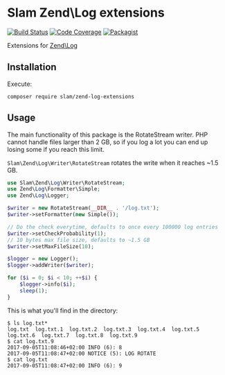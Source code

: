 # Slam Zend\Log extensions

[![Build Status](https://travis-ci.org/Slamdunk/zend-log-extensions.svg?branch=master)](https://travis-ci.org/Slamdunk/zend-log-extensions)
[![Code Coverage](https://scrutinizer-ci.com/g/Slamdunk/zend-log-extensions/badges/coverage.png?b=master)](https://scrutinizer-ci.com/g/Slamdunk/zend-log-extensions/?branch=master)
[![Packagist](https://img.shields.io/packagist/v/slam/zend-log-extensions.svg)](https://packagist.org/packages/slam/zend-log-extensions)

Extensions for [Zend\Log](https://github.com/zendframework/zend-log)

## Installation

Execute:

`composer require slam/zend-log-extensions`

## Usage

The main functionality of this package is the RotateStream writer.
PHP cannot handle files larger than 2 GB, so if you log a lot you can end up
losing some if you reach this limit.

`Slam\Zend\Log\Writer\RotateStream` rotates the write when it reaches ~1.5 GB.

```php
use Slam\Zend\Log\Writer\RotateStream;
use Zend\Log\Formatter\Simple;
use Zend\Log\Logger;

$writer = new RotateStream(__DIR__ . '/log.txt');
$writer->setFormatter(new Simple());

// Do the check everytime, defaults to once every 100000 log entries
$writer->setCheckProbability(1);
// 10 bytes max file size, defaults to ~1.5 GB
$writer->setMaxFileSize(10);

$logger = new Logger();
$logger->addWriter($writer);

for ($i = 0; $i < 10; ++$i) {
    $logger->info($i);
    sleep(1);
}
```

This is what you'll find in the directory:

```
$ ls log.txt*
log.txt  log.txt.1  log.txt.2  log.txt.3  log.txt.4  log.txt.5  log.txt.6  log.txt.7  log.txt.8  log.txt.9
$ cat log.txt.9
2017-09-05T11:08:46+02:00 INFO (6): 8
2017-09-05T11:08:47+02:00 NOTICE (5): LOG ROTATE
$ cat log.txt
2017-09-05T11:08:47+02:00 INFO (6): 9
```
